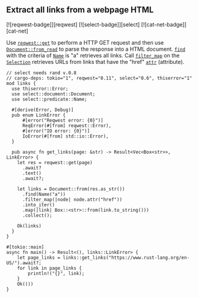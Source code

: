 ## Extract all links from a webpage HTML

[![reqwest-badge]][reqwest] [![select-badge]][select] [![cat-net-badge]][cat-net]

Use [`reqwest::get`] to perform a HTTP GET request and then use
[`Document::from_read`] to parse the response into a HTML document.
[`find`] with the criteria of [`Name`] is "a" retrieves all links.
Call [`filter_map`] on the [`Selection`] retrieves URLs
from links that have the "href" [`attr`] (attribute).

```rust,edition2024,ignore
// select needs rand v.0.8
// cargo-deps: tokio="1", reqwest="0.11", select="0.6", thiserror="1"
mod links {
  use thiserror::Error;
  use select::document::Document;
  use select::predicate::Name;

  #[derive(Error, Debug)]
  pub enum LinkError {
      #[error("Reqwest error: {0}")]
      ReqError(#[from] reqwest::Error),
      #[error("IO error: {0}")]
      IoError(#[from] std::io::Error),
  }

  pub async fn get_links(page: &str) -> Result<Vec<Box<str>>, LinkError> {
    let res = reqwest::get(page)
      .await?
      .text()
      .await?;

    let links = Document::from(res.as_str())
      .find(Name("a"))
      .filter_map(|node| node.attr("href"))
      .into_iter()
      .map(|link| Box::<str>::from(link.to_string()))
      .collect();

    Ok(links)
  }
}

#[tokio::main]
async fn main() -> Result<(), links::LinkError> {
    let page_links = links::get_links("https://www.rust-lang.org/en-US/").await?;
    for link in page_links {
        println!("{}", link);
    }
    Ok(())
}
```

[`attr`]: https://docs.rs/select/*/select/node/struct.Node.html#method.attr
[`Document::from_read`]: https://docs.rs/select/*/select/document/struct.Document.html#method.from_read
[`filter_map`]: https://doc.rust-lang.org/core/iter/trait.Iterator.html#method.filter_map
[`find`]: https://docs.rs/select/*/select/document/struct.Document.html#method.find
[`Name`]: https://docs.rs/select/*/select/predicate/struct.Name.html
[`reqwest::get`]: https://docs.rs/reqwest/*/reqwest/fn.get.html
[`Selection`]: https://docs.rs/select/*/select/selection/struct.Selection.html
